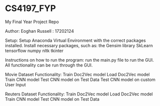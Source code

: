 # CS4197_FYP
My Final Year Project Repo

Author: Eoghan Russell : 17202124

Setup:
Setup Anaconda Virtual Environment with the correct packages installed.
Install necessary packages, such as:
the Gensim library
SkLearn
tensorflow
numpy
nltk
tkinter

Instructions on how to run the program:
run the main.py file to run the GUI.
All functionality can be run through the GUI.

Movie Dataset Functionality:
Train Doc2Vec model
Load Doc2Vec model
Train CNN model
Test CNN model on Test Data
Test CNN model on custom User Input

Reuters Dataset Functionality:
Train Doc2Vec model
Load Doc2Vec model
Train CNN model
Test CNN model on Test Data